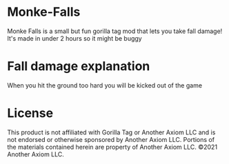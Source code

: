 # Monke-Falls
Monke Falls is a small but fun gorilla tag mod that lets you take fall damage! It's made in under 2 hours so it might be buggy

# Fall damage explanation 
When you hit the ground too hard you will be kicked out of the game

# License
This product is not affiliated with Gorilla Tag or Another Axiom LLC and is not endorsed or otherwise sponsored by Another Axiom LLC. Portions of the materials contained herein are property of Another Axiom LLC. ©2021 Another Axiom LLC.
